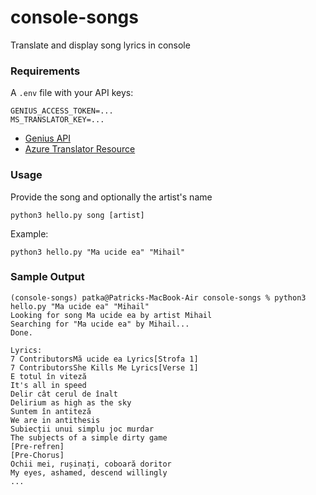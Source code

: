 # console-songs
Translate and display song lyrics in console

### Requirements
A `.env` file with your API keys:
```
GENIUS_ACCESS_TOKEN=...
MS_TRANSLATOR_KEY=...
```
- [Genius API](https://docs.genius.com)
- [Azure Translator Resource](https://learn.microsoft.com/en-us/azure/ai-services/translator/create-translator-resource)

### Usage

Provide the song and optionally the artist's name
```
python3 hello.py song [artist]
```

Example:
```
python3 hello.py "Ma ucide ea" "Mihail"
```

### Sample Output
```
(console-songs) patka@Patricks-MacBook-Air console-songs % python3 hello.py "Ma ucide ea" "Mihail"
Looking for song Ma ucide ea by artist Mihail
Searching for "Ma ucide ea" by Mihail...
Done.

Lyrics:
7 ContributorsMă ucide ea Lyrics[Strofa 1]                                        7 ContributorsShe Kills Me Lyrics[Verse 1]
E totul în viteză                                                                 It's all in speed
Delir cât cerul de înalt                                                          Delirium as high as the sky
Suntem în antiteză                                                                We are in antithesis
Subiecții unui simplu joc murdar                                                  The subjects of a simple dirty game
[Pre-refren]                                                                      [Pre-Chorus]
Ochii mei, rușinați, coboară doritor                                              My eyes, ashamed, descend willingly     
...
```